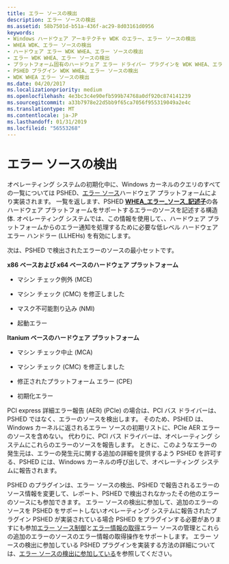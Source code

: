 ```yaml
---
title: エラー ソースの検出
description: エラー ソースの検出
ms.assetid: 58b7501d-b51a-436f-ac29-8d03161d0956
keywords:
- Windows ハードウェア アーキテクチャ WDK のエラー、エラー ソースの検出
- WHEA WDK、エラー ソースの検出
- ハードウェア エラー WDK WHEA、エラー ソースの検出
- エラー WDK WHEA、エラー ソースの検出
- プラットフォーム固有のハードウェア エラー ドライバー プラグインを WDK WHEA、エラー ソースの検出
- PSHED プラグイン WDK WHEA、エラー ソースの検出
- WDK WHEA エラー ソースの検出
ms.date: 04/20/2017
ms.localizationpriority: medium
ms.openlocfilehash: 4e3bc3c4e90efb599b74768a0df920c874141239
ms.sourcegitcommit: a33b7978e22d5bb9f65ca7056f955319049a2e4c
ms.translationtype: MT
ms.contentlocale: ja-JP
ms.lasthandoff: 01/31/2019
ms.locfileid: "56553268"
---
```

# <a name="error-source-discovery"></a>エラー ソースの検出


オペレーティング システムの初期化中に、Windows カーネルのクエリのすべての一覧については PSHED、[エラー ソース](hardware-errors-and-error-sources.md)ハードウェア プラットフォームにより実装されます。 一覧を返します、PSHED [ **WHEA\_エラー\_ソース\_記述子**](https://msdn.microsoft.com/library/windows/hardware/ff560505)の各ハードウェア プラットフォームをサポートするエラーのソースを記述する構造体. オペレーティング システムでは、この情報を使用して、、ハードウェア プラットフォームからのエラー通知を処理するために必要な低レベル ハードウェア エラー ハンドラー (LLHEHs) を有効にします。

次は、PSHED で検出されたエラーのソースの最小セットです。

<a href="" id="x86-based-and-x64-based-hardware-platforms"></a>**x86 ベースおよび x64 ベースのハードウェア プラットフォーム**  
-   マシン チェック例外 (MCE)

-   マシン チェック (CMC) を修正しました

-   マスク不可能割り込み (NMI)

-   起動エラー

<a href="" id="itanium-based-hardware-platforms"></a>**Itanium ベースのハードウェア プラットフォーム**  
-   マシン チェック中止 (MCA)

-   マシン チェック (CMC) を修正しました

-   修正されたプラットフォーム エラー (CPE)

-   初期化エラー

PCI express 詳細エラー報告 (AER) (PCIe) の場合は、PCI バス ドライバーは、PSHED ではなく、エラーのソースを検出します。 そのため、PSHED は、Windows カーネルに返されるエラー ソースの初期リストに、PCIe AER エラーのソースを含めない。 代わりに、PCI バス ドライバーは、オペレーティング システムにこれらのエラーのソースを報告します。 ときに、このようなエラーの発生元は、エラーの発生元に関する追加の詳細を提供するよう PSHED を許可する、PSHED には、Windows カーネルの呼び出しで、オペレーティング システムに報告されます。

PSHED のプラグインは、エラー ソースの検出、PSHED で報告されるエラーのソース情報を変更して、レポート、PSHED で検出されなかったその他のエラーのソースにも参加できます。 エラー ソースの検出に参加して、追加のエラーのソースを PSHED をサポートしないオペレーティング システムに報告されたプラグイン PSHED が実装されている場合 PSHED をプラグインする必要がありますにも参加[エラー ソース制御](error-source-control.md)と[エラー情報の取得](error-information-retrieval.md)エラー ソースの管理とこれらの追加のエラーのソースのエラー情報の取得操作をサポートします。 エラー ソースの検出に参加している PSHED プラグインを実装する方法の詳細については、[エラー ソースの検出に参加している](participating-in-error-source-discovery.md)を参照してください。

 

 




